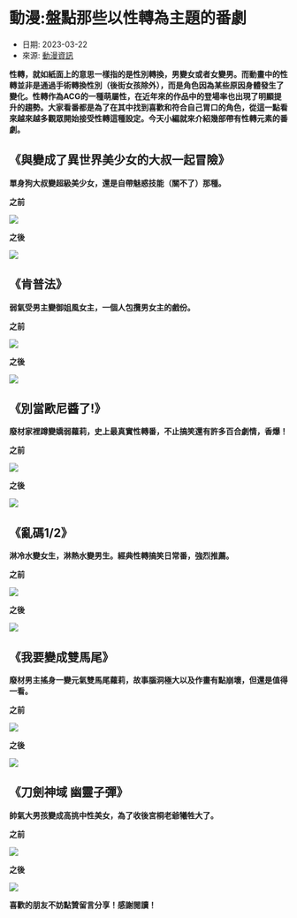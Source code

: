 # 動漫:盤點那些以性轉為主題的番劇

- 日期: 2023-03-22
- 來源: [動漫資訊](https://read1read.com/category/anime)

**性轉，就如紙面上的意思一樣指的是性別轉換，男變女或者女變男。而動畫中的性轉並非是通過手術轉換性別（後街女孩除外），而是角色因為某些原因身體發生了變化。性轉作為ACG的一種萌屬性，在近年來的作品中的登場率也出現了明顯提升的趨勢。大家看番都是為了在其中找到喜歡和符合自己胃口的角色，從這一點看來越來越多觀眾開始接受性轉這種設定。今天小編就來介紹幾部帶有性轉元素的番劇。**

## 《與變成了異世界美少女的大叔一起冒險》

**單身狗大叔變超級美少女，還是自帶魅惑技能（關不了）那種。**

**之前**

![](https://img.read1read.com/upload/content/202303/23/93641b45ba52e73.jpg)

**之後**

![](https://img.read1read.com/upload/content/202303/75/66641b45ba6acc1.jpg)

## 《肯普法》

**弱氣受男主變御姐風女主，一個人包攬男女主的戲份。**

**之前**

![](https://img.read1read.com/upload/content/202303/84/63641b45ba77625.jpg)

**之後**

![](https://img.read1read.com/upload/content/202303/52/63641b45ba80908.jpg)

## 《別當歐尼醬了!》

**廢材家裡蹲變嬌弱蘿莉，史上最真實性轉番，不止搞笑還有許多百合劇情，香爆！**

**之前**

![](https://img.read1read.com/upload/content/202303/62/21641b45ba897f2.jpg)

**之後**

![](https://img.read1read.com/upload/content/202303/58/25641b45ba952e6.jpg)

## 《亂碼1/2》

**淋冷水變女生，淋熱水變男生。經典性轉搞笑日常番，強烈推薦。**

**之前**

![](https://img.read1read.com/upload/content/202303/73/21641b45baa2b0f.jpg)

**之後**

![](https://img.read1read.com/upload/content/202303/57/11641b45baaceff.jpg)

## 《我要變成雙馬尾》

**廢材男主搖身一變元氣雙馬尾蘿莉，故事腦洞極大以及作畫有點崩壞，但還是值得一看。**

**之前**

![](https://img.read1read.com/upload/content/202303/77/89641b45bab4efc.jpg)

**之後**

![](https://img.read1read.com/upload/content/202303/61/57641b45babc978.jpg)

## 《刀劍神域 幽靈子彈》

**帥氣大男孩變成高挑中性美女，為了收後宮桐老爺犧牲大了。**

**之前**

![](https://img.read1read.com/upload/content/202303/66/27641b45bac7047.jpg)

**之後**

![](https://img.read1read.com/upload/content/202303/66/49641b45bad0085.jpg)

**喜歡的朋友不妨點贊留言分享！感謝閱讀！**
<!-- tcd_original_link https://read1read.com/article/36383 -->
